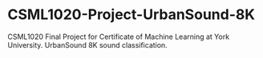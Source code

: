 # CSML1020-Project-UrbanSound-8K
CSML1020 Final Project for Certificate of Machine Learning at York University.  UrbanSound 8K sound classification.
